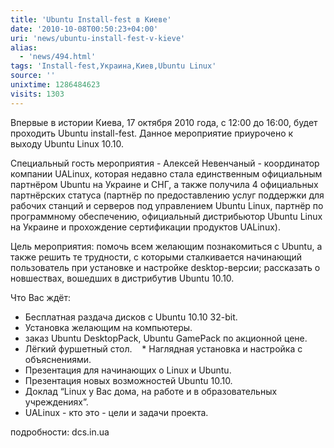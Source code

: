 ```yaml
---
title: 'Ubuntu Install-fest в Киеве'
date: '2010-10-08T00:50:23+04:00'
uri: 'news/ubuntu-install-fest-v-kieve'
alias: 
  - 'news/494.html'
tags: 'Install-fest,Украина,Киев,Ubuntu Linux'
source: ''
unixtime: 1286484623
visits: 1303
---
```

Впервые в истории Киева, 17 октября 2010 года, с 12:00 до 16:00, будет проходить Ubuntu install-fest. Данное мероприятие приурочено к выходу Ubuntu Linux 10.10.   

Специальный гость мероприятия - Алексей Невенчаный - координатор компании UALinux, которая недавно стала единственным официальным партнёром Ubuntu на Украине и СНГ, а также получила 4 официальных партнёрских статуса (партнёр по предоставлению услуг поддержки для рабочих станций и серверов под управлением Ubuntu Linux, партнёр по программному обеспечению, официальный дистрибьютор Ubuntu Linux на Украине и прохождение сертификации продуктов UALinux).   

Цель мероприятия: помочь всем желающим познакомиться с Ubuntu, а также решить те трудности, с которыми сталкивается начинающий пользователь при установке и настройке desktop-версии; рассказать о новшествах, вошедших в дистрибутив Ubuntu 10.10.

Что Вас ждёт:   

*   Бесплатная раздача дисков с Ubuntu 10.10 32-bit.
*   Установка желающим на компьютеры.
*   заказ Ubuntu DesktopPack, Ubuntu GamePack по акционной цене.
*   Лёгкий фуршетный стол.    \* Наглядная установка и настройка с объяснениями.
*   Презентация для начинающих о Linux и Ubuntu.
*   Презентация новых возможностей Ubuntu 10.10.
*   Доклад “Linux у Вас дома, на работе и в образовательных учреждениях”.
*   UALinux - кто это - цели и задачи проекта.

подробности: dcs.in.ua
